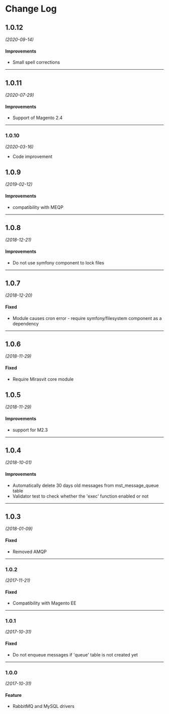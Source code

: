 # Change Log

## 1.0.12
*(2020-09-14)*

#### Improvements
* Small spell corrections

---


## 1.0.11
*(2020-07-29)*

#### Improvements
* Support of Magento 2.4

---



### 1.0.10
*(2020-03-16)* 

* Code improvement

## 1.0.9
*(2019-02-12)*

#### Improvements
* compatibility with MEQP

---


## 1.0.8
*(2018-12-21)*

#### Improvements
* Do not use symfony component to lock files

---

## 1.0.7
*(2018-12-20)*

#### Fixed
* Module causes cron error - require symfony/filesystem component as a dependency

---

## 1.0.6
*(2018-11-29)*

#### Fixed
* Require Mirasvit core module

## 1.0.5
*(2018-11-29)*

#### Improvements
* support for M2.3

---


## 1.0.4
*(2018-10-01)*

#### Improvements
* Automatically delete 30 days old messages from mst_message_queue table
* Validator test to check whether the 'exec' function enabled or not

---

## 1.0.3
*(2018-01-09)*

#### Fixed
* Removed AMQP

---

### 1.0.2
*(2017-11-21)*

#### Fixed
* Compatibility with Magento EE

---

### 1.0.1
*(2017-10-31)*

#### Fixed
* Do not enqueue messages if 'queue' table is not created yet

---

### 1.0.0
*(2017-10-31)* 

#### Feature
* RabbitMQ and MySQL drivers
